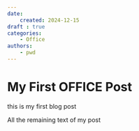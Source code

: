 ```yaml
---
date:
    created: 2024-12-15
draft : true
categories:
    - Office
authors:
    - pwd
---
```


# My First OFFICE Post

this is my first blog post

<!-- more -->

All the remaining text  of my post